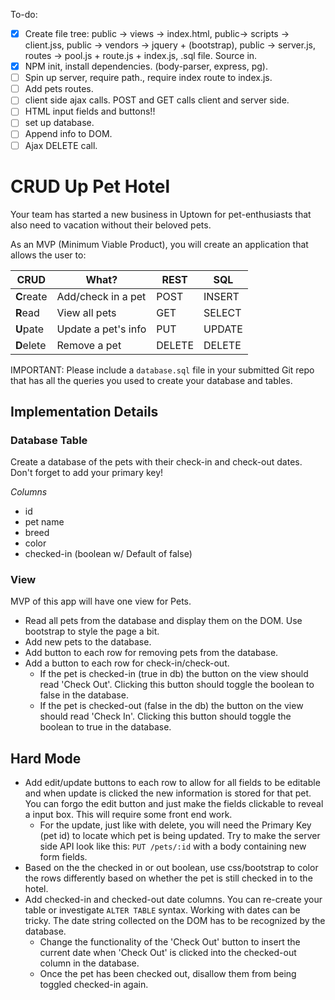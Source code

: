 To-do: 
- [x] Create file tree: public -> views -> index.html,  public-> scripts -> client.jss,
	 public -> vendors -> jquery + (bootstrap),  public -> server.js, routes -> pool.js + 
	 route.js + index.js, .sql file. Source in.
- [x] NPM init, install dependencies. (body-parser, express, pg). 
- [ ] Spin up server, require path., require index route to index.js.
- [ ] Add pets routes. 
- [ ] client side ajax calls. POST and GET calls client and server side.
- [ ] HTML input fields and buttons!!
- [ ] set up database. 
- [ ] Append info to DOM.
- [ ] Ajax DELETE call.

# CRUD Up Pet Hotel

Your team has started a new business in Uptown for pet-enthusiasts that also need to vacation without their beloved pets.

As an MVP (Minimum Viable Product), you will create an application that allows the user to:

|  CRUD | What?  | REST | SQL |
|-------|--------|------|-----|
| **C**reate | Add/check in a pet| POST | INSERT|
| **R**ead | View all pets |  GET | SELECT |
| **U**pate | Update a pet's info| PUT | UPDATE |
| **D**elete |Remove a pet | DELETE | DELETE |

IMPORTANT: Please include a `database.sql` file in your submitted Git repo that has all the queries you used to create your database and tables.

## Implementation Details
### Database Table
Create a database of the pets with their check-in and check-out dates. Don't forget to add your primary key!

_Columns_

* id
* pet name
* breed
* color
* checked-in (boolean w/ Default of false)

### View
MVP of this app will have one view for Pets.

* Read all pets from the database and display them on the DOM. Use bootstrap to style the page a bit.
* Add new pets to the database.
* Add button to each row for removing pets from the database. 
* Add a button to each row for check-in/check-out. 
	* If the pet is checked-in (true in db) the button on the view should read 'Check Out'. Clicking this button should toggle the boolean to false in the database. 
	* If the pet is checked-out (false in the db) the button on the view should read 'Check In'. Clicking this button should toggle the boolean to true in the database.

## Hard Mode
* Add edit/update buttons to each row to allow for all fields to be editable and when update is clicked the new information is stored for that pet. You can forgo the edit button and just make the fields clickable to reveal a input box. This will require some front end work. 
	* For the update, just like with delete, you will need the Primary Key (pet id) to locate which pet is being updated. Try to make the server side API look like this: `PUT /pets/:id` with a body containing new form fields. 
* Based on the the checked in or out boolean, use css/bootstrap to color the rows differently based on whether the pet is still checked in to the hotel.
* Add checked-in and checked-out date columns. You can re-create your table or investigate `ALTER TABLE` syntax. Working with dates can be tricky. The date string collected on the DOM has to be recognized by the database. 
	* Change the functionality of the 'Check Out' button to insert the current date when 'Check Out' is clicked into the checked-out column in the database.
	* Once the pet has been checked out, disallow them from being toggled checked-in again. 